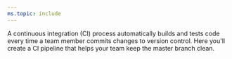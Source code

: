 ```yaml
---
ms.topic: include
---
```


A continuous integration (CI) process automatically builds and tests code every time a team member commits changes to version control. Here you'll create a CI pipeline that helps your team keep the master branch clean.
